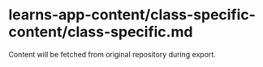 # learns-app-content/class-specific-content/class-specific.md

Content will be fetched from original repository during export.